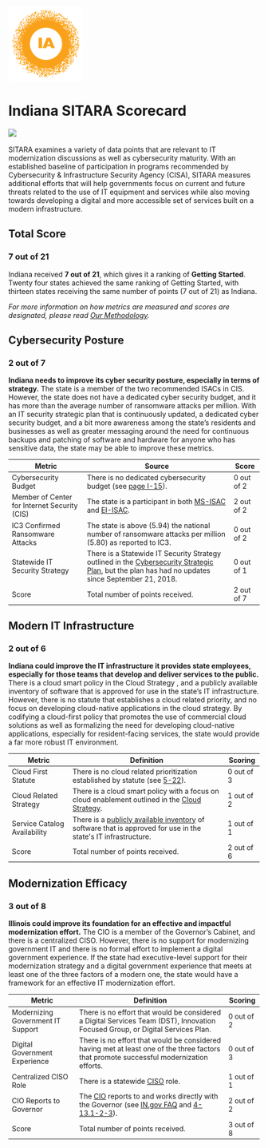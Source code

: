 ![image](https://github.com/internetassociation/SITARA/blob/main/Assets/IA_Mark.png)

# Indiana SITARA Scorecard

<img src="https://upload.wikimedia.org/wikipedia/commons/thumb/a/ac/Flag_of_Indiana.svg/640px-Flag_of_Indiana.svg.png" width="100" />

SITARA examines a variety of data points that are relevant to IT modernization discussions as well as cybersecurity maturity. With an established baseline of participation in programs recommended by Cybersecurity & Infrastructure Security Agency (CISA), SITARA measures additional efforts that will help governments focus on current and future threats related to the use of IT equipment and services while also moving towards developing a digital and more accessible set of services built on a modern infrastructure.

## Total Score

### 7 out of 21

Indiana received **7 out of 21**, which gives it a ranking of **Getting Started**. Twenty four states achieved the same ranking of Getting Started, with thirteen states receiving the same number of points (7 out of 21) as Indiana.

*For more information on how metrics are measured and scores are designated, please read [Our Methodology](https://github.com/internetassociation/SITARA/blob/main/Data/Individual-Data/Our-Methodology.md).*

## Cybersecurity Posture

### 2 out of 7

**Indiana needs to improve its cyber security posture, especially in terms of strategy.** The state is a member of the two recommended ISACs in CIS. However, the state does not have a dedicated cyber security budget, and it has more than the average number of ransomware attacks per million. With an IT security strategic plan that is continuously updated, a dedicated cyber security budget, and a bit more awareness among the state’s residents and businesses as well as greater messaging around the need for continuous backups and patching of software and hardware for anyone who has sensitive data, the state may be able to improve these metrics.

Metric | Source | Score
--- | --- | ---
Cybersecurity Budget | There is no dedicated cybersecurity budget (see [page I-15](https://www.in.gov/sba/files/AP_2019_C_1_2_1_General_Government_Appropriation_Details.pdf)). | 0 out of 2
Member of Center for Internet Security (CIS) | The state is a participant in both [MS-ISAC](https://www.cisecurity.org/partners-state-government/) and [EI-ISAC](https://www.cisecurity.org/ei-isac/partners-ei-isac/). | 2 out of 2
IC3 Confirmed Ransomware Attacks | The state is above (5.94) the national number of ransomware attacks per million (5.80) as reported to IC3. | 0 out of 2
Statewide IT Security Strategy | There is a Statewide IT Security Strategy outlined in the [Cybersecurity Strategic Plan](https://www.in.gov/cybersecurity/3842.htm), but the plan has had no updates since September 21, 2018. | 0 out of 1
Score | Total number of points received. | 2 out of 7

## Modern IT Infrastructure

### 2 out of 6

**Indiana could improve the IT infrastructure it provides state employees, especially for those teams that develop and deliver services to the public.** There is a cloud smart policy in the Cloud Strategy , and a publicly available inventory of software that is approved for use in the state’s IT infrastructure. However, there is no statute that establishes a cloud related priority, and no focus on developing cloud-native applications in the cloud strategy. By codifying a cloud-first policy that promotes the use of commercial cloud solutions as well as formalizing the need for developing cloud-native applications, especially for resident-facing services, the state would provide a far more robust IT environment.

Metric | Definition | Scoring
--- | --- | ---
Cloud First Statute | There is no cloud related prioritization established by statute (see [5-22](http://iga.in.gov/legislative/laws/2020/ic/titles/005#5-22)). | 0 out of 3
Cloud Related Strategy | There is a cloud smart policy with a focus on cloud enablement outlined in the [Cloud Strategy](https://www.in.gov/iot/files/State-of-Indiana-Sept-2019-Cloud-Strategy.pdf). | 1 out of 2
Service Catalog Availability | There is a [publicly available inventory](https://www.in.gov/iot/files/IOT-Services-Catalog.pdf) of software that is approved for use in the state's IT infrastructure. | 1 out of 1
Score | Total number of points received. | 2 out of 6

## Modernization Efficacy

### 3 out of 8

**Illinois could improve its foundation for an effective and impactful modernization effort.** The CIO is a member of the Governor’s Cabinet, and there is a centralized CISO. However, there is no support for modernizing government IT and there is no formal effort to implement a digital government experience. If the state had executive-level support for their modernization strategy and a digital government experience that meets at least one of the three factors of a modern one, the state would have a framework for an effective IT modernization effort.

Metric | Definition | Scoring
--- | --- | ---
Modernizing Government IT Support | There is no effort that would be considered a Digital Services Team (DST), Innovation Focused Group, or Digital Services Plan. | 0 out of 2
Digital Government Experience | There is no effort that would be considered having met at least one of the three factors that promote successful modernization efforts. | 0 out of 3
Centralized CISO Role  | There is a statewide [CISO](https://www.in.gov/iot/customer-service/iot-connections-newsletter/september-2020-newsletter/) role. | 1 out of 1
CIO Reports to Governor | The [CIO](https://www.in.gov/iot/customer-service/iot-connections-newsletter/march-2020-newsletter/) reports to and works directly with the Governor (see [IN.gov FAQ](https://faqs.in.gov/hc/en-us/articles/115005229628-Who-is-part-of-the-Governor-s-Cabinet-) and [4-13.1-2-3](http://iga.in.gov/legislative/laws/2020/ic/titles/004#4-13.1-2-3)). | 2 out of 2
Score | Total number of points received. | 3 out of 8